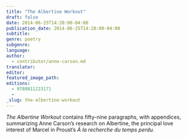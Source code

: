 ```yaml
---
title: "The Albertine Workout"
draft: false
date: 2014-06-25T14:20:00-04:00
publication_date: 2014-06-25T14:20:00-04:00
subtitle:
genre: poetry
subgenre:
language:
author:
  - contributor/anne-carson.md
translator:
editor:
featured_image_path:
editions:
  - 9780811223171
  -
_slug: the-albertine-workout
---
```


_The Albertine Workout_ contains fifty-nine paragraphs, with appendices, summarizing Anne Carson’s research on Albertine, the principal love interest of Marcel in Proust’s _Á la recherche du temps perdu._

